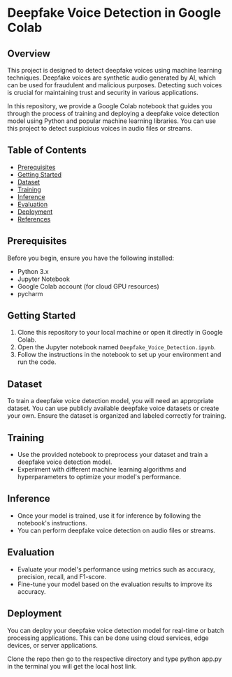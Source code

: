 # Deepfake Voice Detection in Google Colab

## Overview
This project is designed to detect deepfake voices using machine learning techniques. Deepfake voices are synthetic audio generated by AI, which can be used for fraudulent and malicious purposes. Detecting such voices is crucial for maintaining trust and security in various applications.

In this repository, we provide a Google Colab notebook that guides you through the process of training and deploying a deepfake voice detection model using Python and popular machine learning libraries. You can use this project to detect suspicious voices in audio files or streams.

## Table of Contents
- [Prerequisites](#prerequisites)
- [Getting Started](#getting-started)
- [Dataset](#dataset)
- [Training](#training)
- [Inference](#inference)
- [Evaluation](#evaluation)
- [Deployment](#deployment)
- [References](#references)

## Prerequisites
Before you begin, ensure you have the following installed:
- Python 3.x
- Jupyter Notebook
- Google Colab account (for cloud GPU resources)
- pycharm

## Getting Started
1. Clone this repository to your local machine or open it directly in Google Colab.
2. Open the Jupyter notebook named `Deepfake_Voice_Detection.ipynb`.
3. Follow the instructions in the notebook to set up your environment and run the code.

## Dataset
To train a deepfake voice detection model, you will need an appropriate dataset. You can use publicly available deepfake voice datasets or create your own. Ensure the dataset is organized and labeled correctly for training.

## Training
- Use the provided notebook to preprocess your dataset and train a deepfake voice detection model.
- Experiment with different machine learning algorithms and hyperparameters to optimize your model's performance.

## Inference
- Once your model is trained, use it for inference by following the notebook's instructions.
- You can perform deepfake voice detection on audio files or streams.

## Evaluation
- Evaluate your model's performance using metrics such as accuracy, precision, recall, and F1-score.
- Fine-tune your model based on the evaluation results to improve its accuracy.

## Deployment
You can deploy your deepfake voice detection model for real-time or batch processing applications. This can be done using cloud services, edge devices, or server applications.

Clone the repo 
then go to the respective directory and type python app.py
in the terminal you will get the local host link.